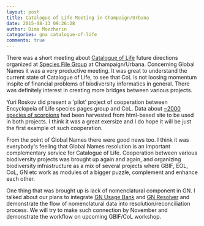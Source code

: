 ```yaml
---
layout: post
title: Catalogue of Life Meeting in Champaign/Urbana
date: 2015-08-13 09:26:28
author: Dima Mozzherin
categories: gna catalogue-of-life
comments: true
---
```


There was a short meeting about [Catalogue of Life][col] future directions
organized at [Species File Group][sfg] at Champaign/Urbana. Concerning Global
Names it was a very productive meeting. It was great to understand the current
state of Catalogue of Life, to see that CoL is not loosing momentum inspite of
financial problems of biodiversity informatics in general. There was
definitely interest in creating more bridges between various projects.

Yuri Roskov did present a 'pilot' project of cooperation between Encyclopeia of
Life species pages group and CoL. Data about [~2000 species of
scorpions][scorpions] had been harvested from html-based site to be used in
both projects. I think it was a great exersize and I do hope it will be just
the first example of such cooperation.

From the point of Global Names there were good news too. I think it was
everybody's feeling that Global Names resolution is an important complementary
service for Catalogue of Life. Cooperation between various biodiversity
projects was brought up again and again, and organizing biodiversity
infrastructure as a mix of several projects where GBIF, EOL, CoL, GN etc
work as modules of a bigger puzzle, complement and enhance each other.

One thing that was brought up is lack of nomenclatural component in GN. I
talked about our plans to integrate [GN Usage Bank][gnub] and
[GN Resolver][gnr] and demonstrate the flow of nomenclatural data into
resolution/reconciliation process. We will try to make such connection by
November and demonstrate the workflow on upcoming GBIF/CoL workshop.

[scorpions]: http://www.ntnu.no/ub/scorpion-files/
[col]: http://www.catalogueoflife.org/
[sfg]: http://software.speciesfile.org/HomePage/Software/SoftwareHomePage.aspx
[gnub]: http://www.gbif.org/dataset/34a96ebe-e51c-4222-9d08-5c2043c39dec
[gnr]: http://resolver.globalnames.org/

